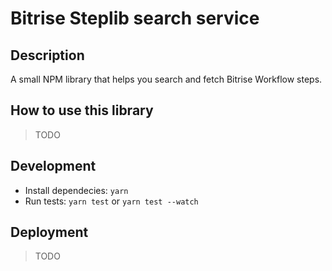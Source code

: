 # Bitrise Steplib search service

## Description

A small NPM library that helps you search and fetch Bitrise Workflow steps.

## How to use this library

> TODO

## Development

- Install dependecies: `yarn`
- Run tests: `yarn test` or `yarn test --watch`

## Deployment

> TODO